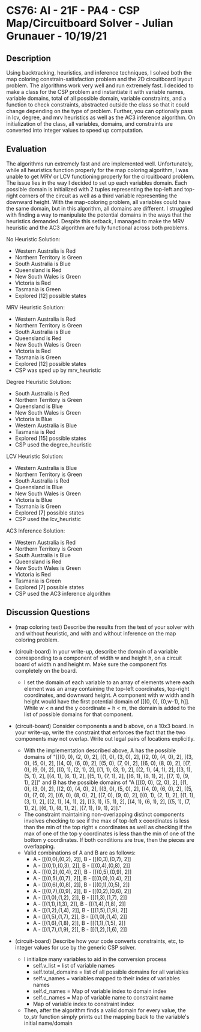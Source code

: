 # CS76: AI - 21F - PA4 - CSP Map/Circuitboard Solver - Julian Grunauer - 10/19/21

## Description
Using backtracking, heuristics, and inference techniques, I solved both the map coloring constrain-satisfaction problem and the 2D circuitboard layout problem. The algorithms work very well and run extremely fast. I decided to make a class for the CSP problem and instantiate it with variable names, variable domains, total of all possible domain, variable constraints, and a function to check constraints, abstracted outside the class so that it could change depending on the type of problem. Further, you can optionally pass in lcv, degree, and mrv heuristics as well as the AC3 inference algorithm. On initialization of the class, all variables, domains, and constraints are converted into integer values to speed up computation. 


## Evaluation
The algorithms run extremely fast and are implemented well. Unfortunately, while all heuristics function properly for the map coloring algorithm, I was unable to get MRV or LCV functioning properly for the circuitboard problem. The issue lies in the way I decided to set up each variables domain. Each possible domain is initialized with 2 tuples representing the top-left and top-right corners of the circuit as well as a third variable representing the downward height. With the map-coloring problem, all variables could have the same domain, but in this algorithm, all domains are different. I struggled with finding a way to manipulate the potential domains in the ways that the heuristics demanded. Despite this setback, I managed to make the MRV heuristic and the AC3 algorithm are fully functional across both problems. 

No Heuristic Solution:
* Western Australia is Red
* Northern Territory is Green
* South Australia is Blue
* Queensland is Red
* New South Wales is Green
* Victoria is Red
* Tasmania is Green
* Explored [12] possible states

MRV Heuristic Solution:
* Western Australia is Red
* Northern Territory is Green
* South Australia is Blue
* Queensland is Red
* New South Wales is Green
* Victoria is Red
* Tasmania is Green
* Explored [12] possible states
* CSP was sped up by mrv_heuristic

Degree Heuristic Solution:
* South Australia is Red
* Northern Territory is Green
* Queensland is Blue
* New South Wales is Green
* Victoria is Blue
* Western Australia is Blue
* Tasmania is Red
* Explored [15] possible states
* CSP used the degree_heuristic

LCV Heuristic Solution:
* Western Australia is Blue
* Northern Territory is Green
* South Australia is Red
* Queensland is Blue
* New South Wales is Green
* Victoria is Blue
* Tasmania is Green
* Explored [7] possible states
* CSP used the lcv_heuristic

AC3 Inference Solution:
* Western Australia is Red
* Northern Territory is Green
* South Australia is Blue
* Queensland is Red
* New South Wales is Green
* Victoria is Red
* Tasmania is Green
* Explored [7] possible states
* CSP used the AC3 inference algorithm




## Discussion Questions

* (map coloring test) Describe the results from the test of your solver with and without heuristic, and with and without inference on the map coloring problem.

* (circuit-board) In your write-up, describe the domain of a variable corresponding to a component of width w and height h, on a circuit board of width n and height m.  Make sure the component fits completely on the board.
	* I set the domain of each variable to an array of elements where each element was an array containing the top-left coordinates, top-right coordinates, and downward height. A component with w width and h height would have the first potential domain of [[(0, 0), (0,w-1), h]]. While w < n and the y coordinate + h < m, the domain is added to the list of possible domains for that component.

* (circuit-board) Consider components a and b above, on a 10x3 board.  In your write-up, write the constraint that enforces the fact that the two components may not overlap.  Write out legal pairs of locations explicitly.
    * With the implementation described above, A has the possible domains of "[[(0, 0), (2, 0), 2], [(1, 0), (3, 0), 2], [(2, 0), (4, 0), 2], [(3, 0), (5, 0), 2], [(4, 0), (6, 0), 2], [(5, 0), (7, 0), 2], [(6, 0), (8, 0), 2], [(7, 0), (9, 0), 2], [(0, 1), (2, 1), 2], [(1, 1), (3, 1), 2], [(2, 1), (4, 1), 2], [(3, 1), (5, 1), 2], [(4, 1), (6, 1), 2], [(5, 1), (7, 1), 2], [(6, 1), (8, 1), 2], [(7, 1), (9, 1), 2]]" and B has the possible domains of "A [[(0, 0), (2, 0), 2], [(1, 0), (3, 0), 2], [(2, 0), (4, 0), 2], [(3, 0), (5, 0), 2], [(4, 0), (6, 0), 2], [(5, 0), (7, 0), 2], [(6, 0), (8, 0), 2], [(7, 0), (9, 0), 2], [(0, 1), (2, 1), 2], [(1, 1), (3, 1), 2], [(2, 1), (4, 1), 2], [(3, 1), (5, 1), 2], [(4, 1), (6, 1), 2], [(5, 1), (7, 1), 2], [(6, 1), (8, 1), 2], [(7, 1), (9, 1), 2]]."
    * The constraint maintaining non-overlapping distinct components involves checking to see if the max of top-left x coordinates is less than the min of the top right x coordinates as well as checking if the max of one of the top y coordinates is less than the min of one of the bottom y coordinates. If both conditions are true, then the pieces are overlapping.
    * Valid combinations of A and B are as follows:
        * A - [[(0,0),(0,2), 2]], B - [[(0,3),(0,7), 2]]
        * A - [[(0,1),(0,3), 2]], B - [[(0,4),(0,8), 2]]
        * A - [[(0,2),(0,4), 2]], B - [[(0,5),(0,9), 2]]
        * A - [[(0,5),(0,7), 2]], B - [[(0,0),(0,4), 2]]
        * A - [[(0,6),(0,8), 2]], B - [[(0,1),(0,5), 2]]
        * A - [[(0,7),(0,9), 2]], B - [[(0,2),(0,6), 2]]
        * A - [[(1,0),(1,2), 2]], B - [[(1,3),(1,7), 2]]
        * A - [[(1,1),(1,3), 2]], B - [[(1,4),(1,8), 2]]
        * A - [[(1,2),(1,4), 2]], B - [[(1,5),(1,9), 2]]
        * A - [[(1,5),(1,7), 2]], B - [[(1,0),(1,4), 2]]
        * A - [[(1,6),(1,8), 2]], B - [[(1,1),(1,5), 2]]
        * A - [[(1,7),(1,9), 2]], B - [[(1,2),(1,6), 2]]


* (circuit-board) Describe how your code converts constraints, etc, to integer values for use by the generic CSP solver.
  * I initialize many variables to aid in the conversion process
    * self.v_list = list of variable names
    * self.total_domains = list of all possible domains for all variables
    * self.v_names = variables mapped to their index of variables names
    * self.d_names = Map of variable index to domain index
    * self.c_names = Map of variable name to constraint name
    * Map of variable index to constraint index
  * Then, after the algorithm finds a valid domain for every value, the to_str function simply prints out the mapping back to the variable's initial name/domain



